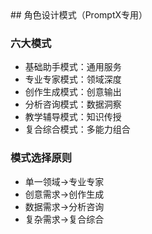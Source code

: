 <knowledge>
## 角色设计模式（PromptX专用）

### 六大模式
- 基础助手模式：通用服务
- 专业专家模式：领域深度
- 创作生成模式：创意输出
- 分析咨询模式：数据洞察
- 教学辅导模式：知识传授
- 复合综合模式：多能力组合

### 模式选择原则
- 单一领域→专业专家
- 创意需求→创作生成
- 数据需求→分析咨询
- 复杂需求→复合综合
</knowledge>
